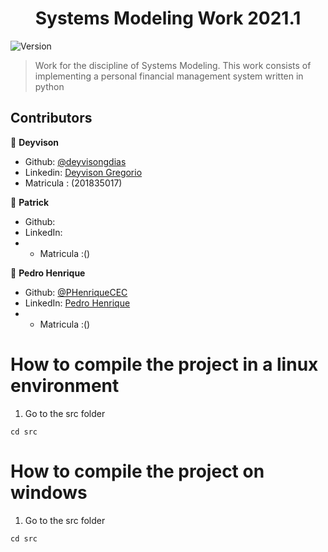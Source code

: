 <h1 align="center">Systems Modeling Work 2021.1</h1>
<p>
  <img alt="Version" src="https://img.shields.io/badge/version-0.1.0-blue.svg?cacheSeconds=2592000" />
</p>

> Work for the discipline of Systems Modeling. This work consists of implementing a personal financial management system written in python

## Contributors

👤 **Deyvison**

* Github: [@deyvisongdias](https://github.com/deyvisongdias)
* Linkedin: [Deyvison Gregorio](https://www.linkedin.com/in/deyvison-gregorio-435301207/)
* Matricula : (201835017)


👤 **Patrick**

* Github: []()
* LinkedIn: []()
* * Matricula :()


👤 **Pedro Henrique**

* Github: [@PHenriqueCEC](https://github.com/PHenriqueCEC)
* LinkedIn: [Pedro Henrique](https://www.linkedin.com/in/pedro-henrique-77baa01a9/)
* * Matricula :()

# How to compile the project in a linux environment

1. Go to the src folder
```
cd src
```

# How to compile the project on windows


1. Go to the src folder
```
cd src
```

